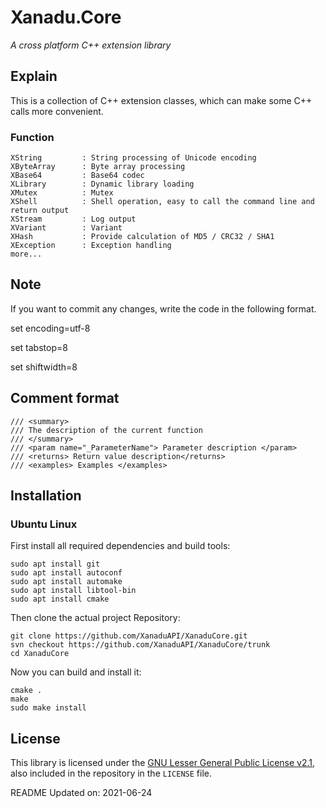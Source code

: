 # Xanadu.Core

*A cross platform C++ extension library*


## Explain

This is a collection of C++ extension classes, which can make some C++ calls more convenient.


### Function
    XString         : String processing of Unicode encoding
    XByteArray      : Byte array processing
    XBase64         : Base64 codec
    XLibrary        : Dynamic library loading
    XMutex          : Mutex
    XShell          : Shell operation, easy to call the command line and return output
    XStream         : Log output
    XVariant        : Variant
    XHash           : Provide calculation of MD5 / CRC32 / SHA1
    XException      : Exception handling
    more...


## Note

If you want to commit any changes, write the code in the following format.

set encoding=utf-8

set tabstop=8

set shiftwidth=8



## Comment format

```shell
/// <summary>
/// The description of the current function
/// </summary>
/// <param name="_ParameterName"> Parameter description </param>
/// <returns> Return value description</returns>
/// <examples> Examples </examples>
```


## Installation

### Ubuntu Linux

First install all required dependencies and build tools:
```shell
sudo apt install git
sudo apt install autoconf
sudo apt install automake
sudo apt install libtool-bin
sudo apt install cmake
```

Then clone the actual project Repository:
```shell
git clone https://github.com/XanaduAPI/XanaduCore.git
svn checkout https://github.com/XanaduAPI/XanaduCore/trunk
cd XanaduCore
```

Now you can build and install it:
```shell
cmake .
make
sudo make install
```

## License

This library is licensed under the [GNU Lesser General Public License v2.1](https://www.gnu.org/licenses/lgpl-2.1.en.html),
also included in the repository in the `LICENSE` file.

README Updated on: 2021-06-24
